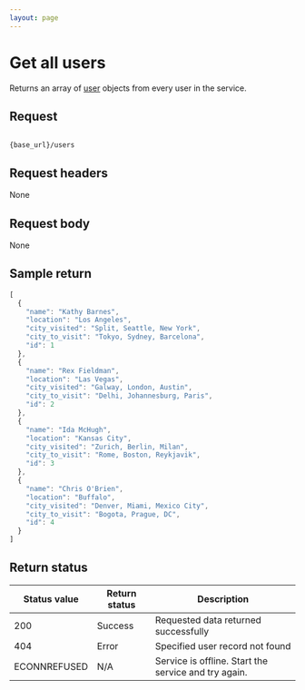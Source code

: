 ```yaml
---
layout: page
---
```


# Get all users

Returns an array of [user](users.md) objects from every user in the service.

## Request

```shell

{base_url}/users
```

## Request headers

None

## Request body

None

## Sample return

```js
[
  {
    "name": "Kathy Barnes",
    "location": "Los Angeles",
    "city_visited": "Split, Seattle, New York",
    "city_to_visit": "Tokyo, Sydney, Barcelona",
    "id": 1
  },
  {
    "name": "Rex Fieldman",
    "location": "Las Vegas",
    "city_visited": "Galway, London, Austin",
    "city_to_visit": "Delhi, Johannesburg, Paris",
    "id": 2
  },
  {
    "name": "Ida McHugh",
    "location": "Kansas City",
    "city_visited": "Zurich, Berlin, Milan",
    "city_to_visit": "Rome, Boston, Reykjavik",
    "id": 3
  },
  {
    "name": "Chris O'Brien",
    "location": "Buffalo",
    "city_visited": "Denver, Miami, Mexico City",
    "city_to_visit": "Bogota, Prague, DC",
    "id": 4
  }
]
```

## Return status

| Status value | Return status | Description |
| ------------- | ----------- | ----------- |
| 200 | Success | Requested data returned successfully |
| 404 | Error | Specified user record not found |
|  ECONNREFUSED | N/A | Service is offline. Start the service and try again. |
